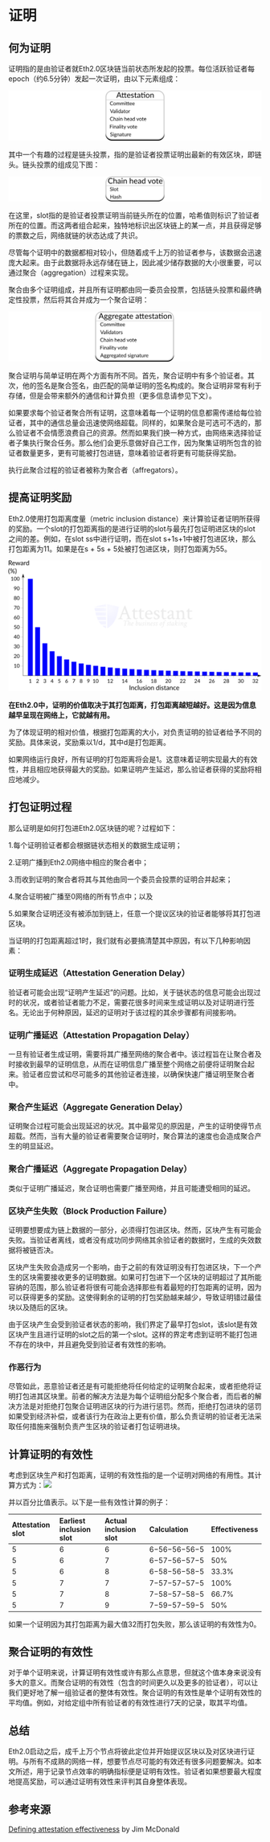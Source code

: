 # 证明

## 何为证明

证明指的是由验证者就Eth2.0区块链当前状态所发起的投票。每位活跃验证者每epoch（约6.5分钟）发起一次证明，由以下元素组成：

![&#x8BC1;&#x660E;&#x7684;&#x7EC4;&#x6210;](../../../.gitbook/assets/zheng-ming-de-zu-cheng-.png)

其中一个有趣的过程是链头投票，指的是验证者投票证明出最新的有效区块，即链头。链头投票的组成见下图：

![&#x94FE;&#x5934;&#x6295;&#x7968;&#x7684;&#x7EC4;&#x6210;](../../../.gitbook/assets/lian-tou-tou-piao-de-zu-cheng-.png)

在这里，slot指的是验证者投票证明当前链头所在的位置，哈希值则标识了验证者所在的位置。而这两者组合起来，独特地标识出区块链上的某一点，并且获得足够的票数之后，网络就链的状态达成了共识。

尽管每个证明中的数据都相对较小，但随着成千上万的验证者参与，该数据会迅速庞大起来。由于此数据将永远存储在链上，因此减少储存数据的大小很重要，可以通过聚合（aggregation）过程来实现。

聚合由多个证明组成，并且所有证明都由同一委员会投票，包括链头投票和最终确定性投票，然后将其合并成为一个聚合证明：

![&#x805A;&#x5408;&#x8BC1;&#x660E;&#x7684;&#x7EC4;&#x6210;](../../../.gitbook/assets/ju-he-zheng-ming-de-zu-cheng-.png)

聚合证明与简单证明在两个方面有所不同。首先，聚合证明中有多个验证者。其次，他的签名是聚合签名，由匹配的简单证明的签名构成的。聚合证明非常有利于存储，但是会带来额外的通信和计算负担（更多信息请参见下文）。

如果要求每个验证者聚合所有证明，这意味着每一个证明的信息都需传递给每位验证者，其中的通信总量会迅速使网络超载。同样的，如果聚合是可选可不选的，那么验证者不会情愿浪费自己的资源。然而如果我们换一种方式，由网络来选择验证者子集执行聚合任务。那么他们会更乐意做好自己工作，因为聚集证明所包含的验证者数量更多，更有可能被打包进链，意味着验证者将更有可能获得奖励。

执行此聚合过程的验证者被称为聚合者（affregators）。  


## 提高证明奖励

Eth2.0使用打包距离度量（metric inclusion distance）来计算验证者证明所获得的奖励。一个slot的打包距离指的是进行证明的slot与最先打包证明进区块的slot之间的差。例如，在slot ss中进行证明，而在slot s+1s+1中被打包进区块，那么打包距离为11。如果是在s + 5s + 5处被打包进区块，则打包距离为55。

![&#x8BC1;&#x660E;&#x5956;&#x52B1;&#x4E0E;&#x6253;&#x5305;&#x8DDD;&#x79BB;&#x7684;&#x5173;&#x7CFB;](../../../.gitbook/assets/zheng-ming-jiang-li-yu-da-bao-ju-li-de-guan-xi-.png)

**在Eth2.0中，证明的价值取决于其打包距离，打包距离越短越好。这是因为信息越早呈现在网络上，它就越有用。**

为了体现证明的相对价值，根据打包距离的大小，对负责证明的验证者给予不同的奖励。具体来说，奖励乘以1/d，其中d是打包距离。

如果网络运行良好，所有证明的打包距离将会是1。这意味着证明实现最大的有效性，并且相应地获得最大的奖励。如果证明产生延迟，那么验证者获得的奖励将相应地减少。  


## 打包证明过程

那么证明是如何打包进Eth2.0区块链的呢？过程如下：

1.每个证明验证者都会根据链状态相关的数据生成证明；

2.证明广播到Eth2.0网络中相应的聚合者中；

3.而收到证明的聚合者将其与其他由同一个委员会投票的证明合并起来；

4.聚合证明被广播至0网络的所有节点中；以及

5.如果聚合证明还没有被添加到链上，任意一个提议区块的验证者能够将其打包进区块。

当证明的打包距离超过1时，我们就有必要搞清楚其中原因，有以下几种影响因素：

### 证明生成延迟（Attestation Generation Delay）

验证者可能会出现“证明产生延迟”的问题。比如，关于链状态的信息可能会出现过时的状况，或者验证者能力不足，需要花很多时间来生成证明以及对证明进行签名。无论出于何种原因，延迟的证明对于该过程的其余步骤都有间接影响。

### 证明广播延迟（Attestation Propagation Delay）

一旦有验证者生成证明，需要将其广播至网络的聚合者中。该过程旨在让聚合者及时接收到最早的证明信息，从而在证明信息广播至整个网络之前便将证明聚合起来。验证者应尝试和尽可能多的其他验证者连接，以确保快速广播证明至聚合者中。

### 聚合产生延迟（Aggregate Generation Delay）

证明聚合过程可能会出现延迟的状况。其中最常见的原因是，产生的证明使得节点超载。然而，当有大量的验证者需要聚合证明时，聚合算法的速度也会造成聚合产生的明显延迟。

### 聚合广播延迟（Aggregate Propagation Delay）

类似于证明广播延迟，聚合证明也需要广播至网络，并且可能遭受相同的延迟。

### 区块产生失败（Block Production Failure）

证明要想要成为链上数据的一部分，必须得打包进区块。然而，区块产生有可能会失败。当验证者离线，或者没有成功同步网络其余验证者的数据时，生成的失效数据将被链否决。

区块产生失败会造成另一个影响，由于之前的有效证明没有打包进区块，下一个产生的区块需要接收更多的证明数据。如果可打包进下一个区块的证明超过了其所能容纳的范围，那么验证者将很有可能会选择那些有着最短的打包距离的证明，因为可以获得更多的奖励。这使得剩余的证明的打包奖励越来越少，导致证明错过最佳块以及随后的区块。

由于区块产生会受到验证者状态的影响，我们界定了最早打包slot，该slot是有效区块产生且进行证明的slot之后的第一个slot。这样的界定考虑到证明不能打包进不存在的块中，并且避免受到验证者有效性的影响。



### 作恶行为

尽管如此，恶意验证者还是有可能拒绝将任何给定的证明聚合起来，或者拒绝将证明打包进其区块里。前者的解决方法是为每个证明组分配多个聚合者，而后者的解决方法是对拒绝打包聚合证明进区块的行为进行惩罚。然而，拒绝打包进块的惩罚如果受到经济补偿，或者该行为在政治上更有价值，那么负责证明的验证者无法采取任何措施来强制负责产生区块的验证者打包证明进块。

## 计算证明的有效性

考虑到区块生产和打包距离，证明的有效性指的是一个证明对网络的有用性。其计算方式为：![](https://i.ibb.co/6F2nfDh/5-805f4715b9-1.png)

并以百分比值表示。以下是一些有效性计算的例子：

| Attestation slot | Earliest inclusion slot | Actual inclusion slot | Calculation | Effectiveness |
| :--- | :--- | :--- | :--- | :--- |
| 5 | 6 | 6 | 6−56−56−56−5 | 100% |
| 5 | 6 | 7 | 6−57−56−57−5 | 50% |
| 5 | 6 | 8 | 6−58−56−58−5 | 33.3% |
| 5 | 7 | 7 | 7−57−57−57−5 | 100% |
| 5 | 7 | 8 | 7−58−57−58−5 | 66.7% |
| 5 | 7 | 9 | 7−59−57−59−5 | 50% |

如果一个证明因为其打包距离为最大值32而打包失败，那么该证明的有效性为0。  


## 聚合证明的有效性

对于单个证明来说，计算证明有效性或许有那么点意思，但就这个值本身来说没有多大的意义。而聚合证明的有效性（包含的时间更久以及更多的验证者），可以让我们更好地了解一组验证者的整体有效性。聚合证明的有效性是单个证明有效性的平均值。例如，对给定组中所有验证者的有效性进行7天的记录，取其平均值。  


## 总结

Eth2.0启动之后，成千上万个节点将彼此定位并开始提议区块以及对区块进行证明。与所有不成熟的网络一样，想要节点尽可能的有效还有很多问题要解决。如本文所述，用于记录节点效率的明确指标便是证明有效性。验证者如果想要最大程度地提高奖励，可以通过证明有效性来评判其自身整体表现。

## 参考来源

[Defining attestation effectiveness](https://www.attestant.io/posts/defining-attestation-effectiveness/#fnref2) by Jim McDonald



